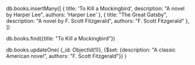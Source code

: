 db.books.insertMany([
{
title: 'To Kill a Mockingbird',
description: "A novel by Harper Lee",
authors: 'Harper Lee'
},
{
title: "The Great Gatsby",
description: "A novel by F. Scott Fitzgerald",
authors: "F. Scott Fitzgerald"
},
])

db.books.find({title: "To Kill a Mockingbird"})

db.books.updateOne(
    {_id: ObjectId(1)},
    {$set: {description: "A classic American novel",  authors: "F. Scott Fitzgerald"}}
)

